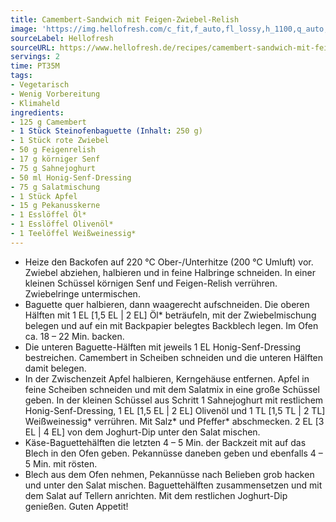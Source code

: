 ```yaml
---
title: Camembert-Sandwich mit Feigen-Zwiebel-Relish
image: 'https://img.hellofresh.com/c_fit,f_auto,fl_lossy,h_1100,q_auto,w_2600/hellofresh_s3/image/camembert-sandwich-mit-feigen-zwiebel-relish-ff03e458.jpg'
sourceLabel: Hellofresh
sourceURL: https://www.hellofresh.de/recipes/camembert-sandwich-mit-feigen-zwiebel-relish-6230602e37246f66ea30508b
servings: 2
time: PT35M
tags:
- Vegetarisch
- Wenig Vorbereitung
- Klimaheld
ingredients:
- 125 g Camembert
- 1 Stück Steinofenbaguette (Inhalt: 250 g)
- 1 Stück rote Zwiebel
- 50 g Feigenrelish
- 17 g körniger Senf
- 75 g Sahnejoghurt
- 50 ml Honig-Senf-Dressing
- 75 g Salatmischung
- 1 Stück Apfel
- 15 g Pekanusskerne
- 1 Esslöffel Öl*
- 1 Esslöffel Olivenöl*
- 1 Teelöffel Weißweinessig*
---
```


- Heize den Backofen auf 220 °C Ober-/Unterhitze (200 °C Umluft) vor.  Zwiebel abziehen, halbieren und in feine Halbringe schneiden.  In einer kleinen Schüssel körnigen Senf und Feigen-Relish verrühren. Zwiebelringe untermischen.
- Baguette quer halbieren, dann waagerecht aufschneiden. Die oberen Hälften mit 1 EL [1,5 EL | 2 EL] Öl\* beträufeln, mit der Zwiebelmischung belegen und auf ein mit Backpapier belegtes Backblech legen. Im Ofen ca. 18 – 22 Min. backen.
- Die unteren Baguette-Hälften mit jeweils 1 EL Honig-Senf-Dressing bestreichen.  Camembert in Scheiben schneiden und die unteren Hälften damit belegen.
- In der Zwischenzeit Apfel halbieren, Kerngehäuse entfernen. Apfel in feine Scheiben schneiden und mit dem Salatmix in eine große Schüssel geben.  In der kleinen Schüssel aus Schritt 1 Sahnejoghurt mit restlichem Honig-Senf-Dressing, 1 EL [1,5 EL | 2 EL] Olivenöl und 1 TL [1,5 TL | 2 TL] Weißweinessig\* verrühren. Mit Salz\* und Pfeffer\* abschmecken.  2 EL [3 EL | 4 EL] von dem Joghurt-Dip unter den Salat mischen.
- Käse-Baguettehälften die letzten 4 – 5 Min. der Backzeit mit auf das Blech in den Ofen geben.  Pekannüsse daneben geben und ebenfalls 4 – 5 Min. mit rösten.
- Blech aus dem Ofen nehmen, Pekannüsse nach Belieben grob hacken und unter den Salat mischen. Baguettehälften zusammensetzen und mit dem Salat auf Tellern anrichten. Mit dem restlichen Joghurt-Dip genießen.  Guten Appetit!
